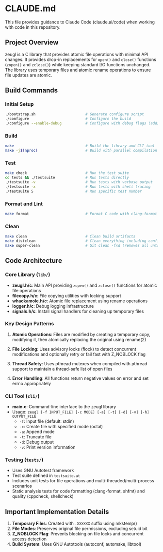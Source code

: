 # CLAUDE.md

This file provides guidance to Claude Code (claude.ai/code) when working with code in this repository.

## Project Overview

zeugl is a C library that provides atomic file operations with minimal API changes. It provides drop-in replacements for `open()` and `close()` functions (`zopen()` and `zclose()`) while keeping standard I/O functions unchanged. The library uses temporary files and atomic rename operations to ensure file updates are atomic.

## Build Commands

### Initial Setup
```bash
./bootstrap.sh                       # Generate configure script
./configure                          # Configure the build
./configure --enable-debug           # Configure with debug flags (adds -g -O0 -Werror -Wall -Wextra)
```

### Build
```bash
make                                 # Build the library and CLI tool
make -j$(nproc)                      # Build with parallel compilation
```

### Test
```bash
make check                           # Run the test suite
cd tests && ./testsuite              # Run tests directly
./testsuite -v                       # Run tests with verbose output
./testsuite -x                       # Run tests with shell tracing
./testsuite 5                        # Run specific test number
```

### Format and Lint
```bash
make format                          # Format C code with clang-format and shell scripts with shfmt
```

### Clean
```bash
make clean                           # Clean build artifacts
make distclean                       # Clean everything including configure artifacts
make super-clean                     # Git clean -fxd (removes all untracked files)
```

## Code Architecture

### Core Library (`lib/`)
- **zeugl.h/c**: Main API providing `zopen()` and `zclose()` functions for atomic file operations
- **filecopy.h/c**: File copying utilities with locking support
- **whackamole.h/c**: Atomic file replacement using rename operations
- **logger.h/c**: Debug logging infrastructure
- **signals.h/c**: Install signal handlers for cleaning up temporary files

### Key Design Patterns

1. **Atomic Operations**: Files are modified by creating a temporary copy, modifying it, then atomically replacing the original using rename(2)

2. **File Locking**: Uses advisory locks (flock) to detect concurrent modifications and optionally retry or fail fast with Z_NOBLOCK flag

3. **Thread Safety**: Uses pthread mutexes when compiled with pthread support to maintain a thread-safe list of open files

4. **Error Handling**: All functions return negative values on error and set errno appropriately

### CLI Tool (`cli/`)
- **main.c**: Command-line interface to the zeugl library
- Usage: `zeugl [-f INPUT_FILE] [-c MODE] [-a] [-t] [-d] [-v] [-h] OUTPUT_FILE`
  - `-f`: Input file (default: stdin)
  - `-c`: Create file with specified mode (octal)
  - `-a`: Append mode
  - `-t`: Truncate file
  - `-d`: Debug output
  - `-v`: Print version information

### Testing (`tests/`)
- Uses GNU Autotest framework
- Test suite defined in `testsuite.at`
- Includes unit tests for file operations and multi-threaded/multi-process scenarios
- Static analysis tests for code formatting (clang-format, shfmt) and quality (cppcheck, shellcheck)

## Important Implementation Details

1. **Temporary Files**: Created with `.XXXXXX` suffix using mkstemp()
2. **File Modes**: Preserves original file permissions, excluding setuid bit
3. **Z_NOBLOCK Flag**: Prevents blocking on file locks and concurrent access detection
4. **Build System**: Uses GNU Autotools (autoconf, automake, libtool)
